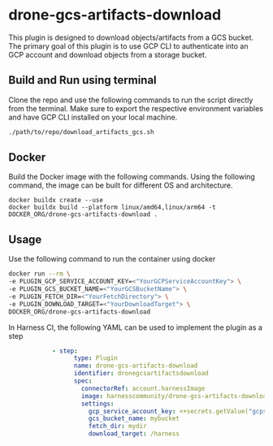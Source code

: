 # drone-gcs-artifacts-download
This plugin is designed to download objects/artifacts from a GCS bucket. The primary goal of this plugin is to use GCP CLI to authenticate into an GCP account and download objects from a storage bucket.

## Build and Run using terminal

Clone the repo and use the following commands to run the script directly from the terminal. Make sure to export the respective environment variables and have GCP CLI installed on your local machine.

```bash
./path/to/repo/download_artifacts_gcs.sh
```

## Docker

Build the Docker image with the following commands. Using the following command, the image can be built for different OS and architecture. 

```
docker buildx create --use
docker buildx build --platform linux/amd64,linux/arm64 -t DOCKER_ORG/drone-gcs-artifacts-download .
```

## Usage

Use the following command to run the container using docker
```bash
docker run --rm \
-e PLUGIN_GCP_SERVICE_ACCOUNT_KEY=<"YourGCPServiceAccountKey"> \
-e PLUGIN_GCS_BUCKET_NAME=<"YourGCSBucketName"> \
-e PLUGIN_FETCH_DIR=<"YourFetchDirectory"> \
-e PLUGIN_DOWNLOAD_TARGET=<"YourDownloadTarget"> \
DOCKER_ORG/drone-gcs-artifacts-download
```

In Harness CI, the following YAML can be used to implement the plugin as a step
```yaml
            - step:
                  type: Plugin
                  name: drone-gcs-artifacts-download
                  identifier: dronegcsartifactsdownload
                  spec:
                    connectorRef: account.harnessImage
                    image: harnesscommunity/drone-gcs-artifacts-download
                    settings:
                      gcp_service_account_key: <+secrets.getValue("gcpserviceaccountkey")>
                      gcs_bucket_name: mybucket
                      fetch_dir: mydir
                      download_target: /harness
```

